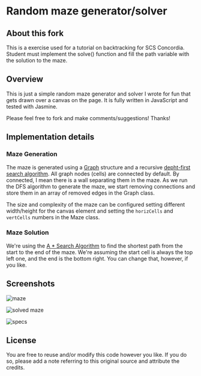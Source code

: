 # Random maze generator/solver

## About this fork

This is a exercise used for a tutorial on backtracking for SCS Concordia. Student must implement the solve() function and fill the path variable with the solution to the maze. 

## Overview

This is just a simple random maze generator and solver I wrote for fun that gets drawn over a canvas on the page. It is fully written in JavaScript and tested with Jasmine.

Please feel free to fork and make comments/suggestions! Thanks!

## Implementation details

### Maze Generation

The maze is generated using a [Graph](http://en.wikipedia.org/wiki/Graph_(data_structure)) structure and a recursive [depht-first search algorithm](http://en.wikipedia.org/wiki/Depth-first_search).
All graph nodes (cells) are connected by default. By connected, I mean there is a wall separating them in the maze. As we run the DFS algorithm
to generate the maze, we start removing connections and store them in an array of removed edges in the Graph class.

The size and complexity of the maze can be configured setting different width/height for the canvas element and setting the ``horizCells`` and ``vertCells`` numbers in the Maze class.

### Maze Solution

We're using the [A * Search Algorithm](http://en.wikipedia.org/wiki/A*_search_algorithm) to find the shortest path from the start to the end of the maze. We're assuming the start cell is always the top left one, and the end is the bottom right. You can change that, however, if you like.

## Screenshots

![maze](https://raw.github.com/felipecsl/random-maze-generator/master/maze.png)

![solved maze](https://raw.github.com/felipecsl/random-maze-generator/master/solution.png)

![specs](https://raw.github.com/felipecsl/random-maze-generator/master/specs.png)

## License

You are free to reuse and/or modify this code however you like. 
If you do so, please add a note referring to this original source and attribute the credits.
